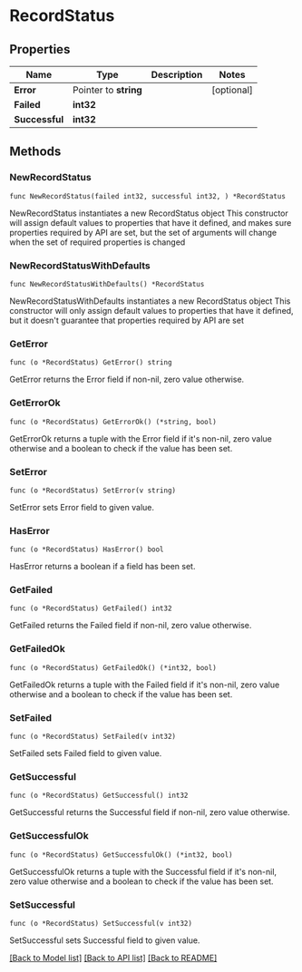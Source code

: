 # RecordStatus

## Properties

Name | Type | Description | Notes
------------ | ------------- | ------------- | -------------
**Error** | Pointer to **string** |  | [optional] 
**Failed** | **int32** |  | 
**Successful** | **int32** |  | 

## Methods

### NewRecordStatus

`func NewRecordStatus(failed int32, successful int32, ) *RecordStatus`

NewRecordStatus instantiates a new RecordStatus object
This constructor will assign default values to properties that have it defined,
and makes sure properties required by API are set, but the set of arguments
will change when the set of required properties is changed

### NewRecordStatusWithDefaults

`func NewRecordStatusWithDefaults() *RecordStatus`

NewRecordStatusWithDefaults instantiates a new RecordStatus object
This constructor will only assign default values to properties that have it defined,
but it doesn't guarantee that properties required by API are set

### GetError

`func (o *RecordStatus) GetError() string`

GetError returns the Error field if non-nil, zero value otherwise.

### GetErrorOk

`func (o *RecordStatus) GetErrorOk() (*string, bool)`

GetErrorOk returns a tuple with the Error field if it's non-nil, zero value otherwise
and a boolean to check if the value has been set.

### SetError

`func (o *RecordStatus) SetError(v string)`

SetError sets Error field to given value.

### HasError

`func (o *RecordStatus) HasError() bool`

HasError returns a boolean if a field has been set.

### GetFailed

`func (o *RecordStatus) GetFailed() int32`

GetFailed returns the Failed field if non-nil, zero value otherwise.

### GetFailedOk

`func (o *RecordStatus) GetFailedOk() (*int32, bool)`

GetFailedOk returns a tuple with the Failed field if it's non-nil, zero value otherwise
and a boolean to check if the value has been set.

### SetFailed

`func (o *RecordStatus) SetFailed(v int32)`

SetFailed sets Failed field to given value.


### GetSuccessful

`func (o *RecordStatus) GetSuccessful() int32`

GetSuccessful returns the Successful field if non-nil, zero value otherwise.

### GetSuccessfulOk

`func (o *RecordStatus) GetSuccessfulOk() (*int32, bool)`

GetSuccessfulOk returns a tuple with the Successful field if it's non-nil, zero value otherwise
and a boolean to check if the value has been set.

### SetSuccessful

`func (o *RecordStatus) SetSuccessful(v int32)`

SetSuccessful sets Successful field to given value.



[[Back to Model list]](../README.md#documentation-for-models) [[Back to API list]](../README.md#documentation-for-api-endpoints) [[Back to README]](../README.md)


